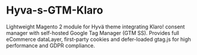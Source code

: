 # Hyva-s-GTM-Klaro
Lightweight Magento 2 module for Hyvä theme integrating Klaro! consent manager with self-hosted Google Tag Manager (GTM SS). Provides full eCommerce dataLayer, first-party cookies and defer-loaded gtag.js for high performance and GDPR compliance.
